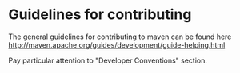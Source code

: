 Guidelines for contributing
===========

The general guidelines for contributing to maven can be found here http://maven.apache.org/guides/development/guide-helping.html

Pay particular attention to "Developer Conventions" section.


